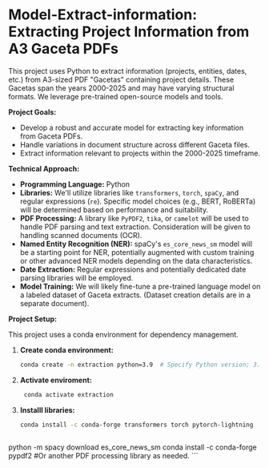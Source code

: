 # Model-Extract-information: Extracting Project Information from A3 Gaceta PDFs

This project uses Python to extract information (projects, entities, dates, etc.) from A3-sized PDF "Gacetas" containing project details.  These Gacetas span the years 2000-2025 and may have varying structural formats.  We leverage pre-trained open-source models and tools.

**Project Goals:**

* Develop a robust and accurate model for extracting key information from Gaceta PDFs.
* Handle variations in document structure across different Gaceta files.
* Extract information relevant to projects within the 2000-2025 timeframe.

**Technical Approach:**

* **Programming Language:** Python
* **Libraries:**  We'll utilize libraries like `transformers`, `torch`, `spaCy`, and regular expressions (`re`).  Specific model choices (e.g., BERT, RoBERTa) will be determined based on performance and suitability.
* **PDF Processing:**  A library like `PyPDF2`, `tika`, or `camelot` will be used to handle PDF parsing and text extraction.  Consideration will be given to handling scanned documents (OCR).
* **Named Entity Recognition (NER):** spaCy's `es_core_news_sm` model will be a starting point for NER, potentially augmented with custom training or other advanced NER models depending on the data characteristics.
* **Date Extraction:** Regular expressions and potentially dedicated date parsing libraries will be employed.
* **Model Training:**  We will likely fine-tune a pre-trained language model on a labeled dataset of Gaceta extracts. (Dataset creation details are in a separate document).


**Project Setup:**

This project uses a conda environment for dependency management.

1. **Create conda environment:**
   ```bash
   conda create -n extraction python=3.9  # Specify Python version; 3.9 recommended.
   ```
2. **Activate enviroment:**
    ```bash
     conda activate extraction
    ```
3. **Installl libraries:**
    ```bash
    conda install -c conda-forge transformers torch pytorch-lightning  # Use conda for optimal package management; including pytorch-lightning is recommended for better model training workflows.
    ```
    ```bash
python -m spacy download es_core_news_sm
conda install -c conda-forge pypdf2  #Or another PDF processing library as needed.
    ```
   
